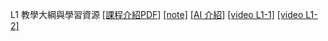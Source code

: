 L1 教學大綱與學習資源 [[課程介紹PDF]](https://github.com/yam8572/IOT/blob/main/Lesson1%20Introduction/%E8%AA%B2%E7%A8%8B%E4%BB%8B%E7%B4%B9.pdf)
[[note]](https://github.com/yam8572/IOT/blob/main/Lesson1%20Introduction/README.md)
[[AI 介紹]](https://github.com/yam8572/IOT/blob/main/Lesson1%20Introduction/AI_ML%E7%B8%BD%E8%AB%96.pdf)
[[video L1-1]](https://youtu.be/xIAEHZvYadE) 
[[video L1-2]](https://youtu.be/J1BYvGg4f0o)
